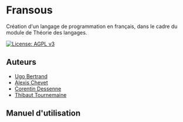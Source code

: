 # Fransous

Création d'un langage de programmation en français, dans le cadre du module de Théorie des langages.

[![License: AGPL v3](https://img.shields.io/badge/License-AGPL%20v3-blue.svg)](https://www.gnu.org/licenses/agpl-3.0)

## Auteurs

- [Ugo Bertrand](https://github.com/Okawashi)
- [Alexis Chevet](https://github.com/alchev)
- [Corentin Dessenne](https://github.com/Corentin-Dessenne)
- [Thibaut Tournemaine](https://github.com/Thibaut-T)

## Manuel d'utilisation

